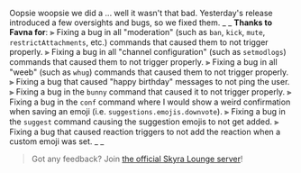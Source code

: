 Oopsie woopsie we did a ... well it wasn't that bad. Yesterday's release introduced a few oversights and bugs, so we fixed them.
_ _
**Thanks to Favna for**:
⫸ Fixing a bug in all "moderation" (such as `ban`, `kick`, `mute`, `restrictAttachments`, etc.) commands that caused them to not trigger properly.
⫸ Fixing a bug in all "channel configuration" (such as `setmodlogs`) commands that caused them to not trigger properly.
⫸ Fixing a bug in all "weeb" (such as `whug`) commands that caused them to not trigger properly.
⫸ Fixing a bug that caused "happy birthday" messages to not ping the user.
⫸ Fixing a bug in the `bunny` command that caused it to not trigger properly.
⫸ Fixing a bug in the `conf` command where I would show a weird confirmation when saving an emoji (i.e. `suggestions.emojis.downvote`).
⫸ Fixing a bug in the `suggest` command causing the suggestion emojis to not get added.
⫸ Fixing a bug that caused reaction triggers to not add the reaction when a custom emoji was set.
_ _
> Got any feedback? Join [the official Skyra Lounge server](https://join.skyra.pw)!
